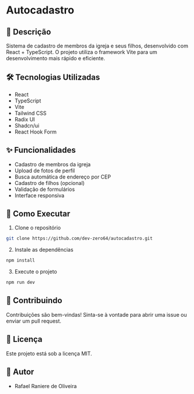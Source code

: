 # Autocadastro

## 📝 Descrição

Sistema de cadastro de membros da igreja e seus filhos, desenvolvido com React + TypeScript. O projeto utiliza o framework Vite para um desenvolvimento mais rápido e eficiente.

## 🛠️ Tecnologias Utilizadas

- React
- TypeScript
- Vite
- Tailwind CSS
- Radix UI
- Shadcn/ui
- React Hook Form

## ✨ Funcionalidades

- Cadastro de membros da igreja
- Upload de fotos de perfil
- Busca automática de endereço por CEP
- Cadastro de filhos (opcional)
- Validação de formulários
- Interface responsiva

## 🚀 Como Executar

1. Clone o repositório

```bash
git clone https://github.com/dev-zero64/autocadastro.git
```

2. Instale as dependências

```bash
npm install
```

3. Execute o projeto

```bash
npm run dev
```

## 🤝 Contribuindo

Contribuições são bem-vindas! Sinta-se à vontade para abrir uma issue ou enviar um pull request.

## 📄 Licença

Este projeto está sob a licença MIT.

## 👥 Autor

- Rafael Raniere de Oliveira

